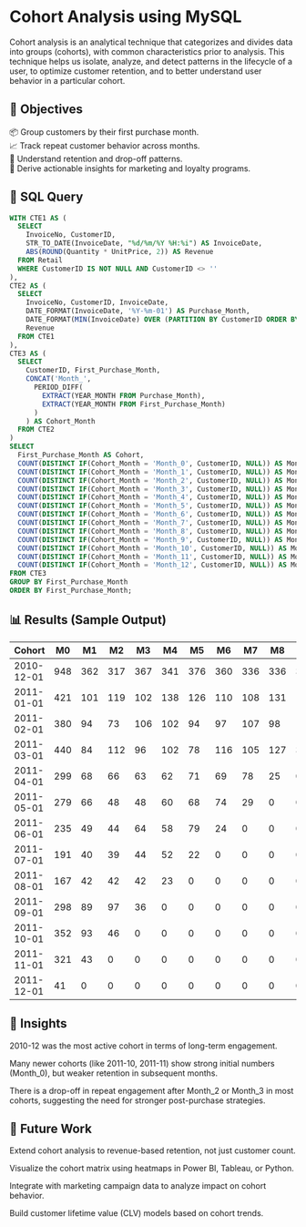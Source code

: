 
# Cohort Analysis using MySQL

Cohort analysis is an analytical technique that categorizes and divides data into groups (cohorts), with common characteristics prior to analysis. This technique helps us isolate, analyze, and detect patterns in the lifecycle of a user, to optimize customer retention, and to better understand user behavior in a particular cohort.

## 🎯 Objectives

📦 Group customers by their first purchase month.\
📈 Track repeat customer behavior across months.\
🧠 Understand retention and drop-off patterns.\
💼 Derive actionable insights for marketing and loyalty programs.



## 🧾 SQL Query

```sql
WITH CTE1 AS (
  SELECT
    InvoiceNo, CustomerID,
    STR_TO_DATE(InvoiceDate, "%d/%m/%Y %H:%i") AS InvoiceDate,
    ABS(ROUND(Quantity * UnitPrice, 2)) AS Revenue
  FROM Retail
  WHERE CustomerID IS NOT NULL AND CustomerID <> ''
),
CTE2 AS (
  SELECT 
    InvoiceNo, CustomerID, InvoiceDate,
    DATE_FORMAT(InvoiceDate, '%Y-%m-01') AS Purchase_Month,
    DATE_FORMAT(MIN(InvoiceDate) OVER (PARTITION BY CustomerID ORDER BY InvoiceDate), '%Y-%m-01') AS First_Purchase_Month,
    Revenue
  FROM CTE1
),
CTE3 AS (
  SELECT 
    CustomerID, First_Purchase_Month,
    CONCAT('Month_', 
      PERIOD_DIFF(
        EXTRACT(YEAR_MONTH FROM Purchase_Month),
        EXTRACT(YEAR_MONTH FROM First_Purchase_Month)
      )
    ) AS Cohort_Month
  FROM CTE2
)
SELECT 
  First_Purchase_Month AS Cohort,
  COUNT(DISTINCT IF(Cohort_Month = 'Month_0', CustomerID, NULL)) AS Month_0,
  COUNT(DISTINCT IF(Cohort_Month = 'Month_1', CustomerID, NULL)) AS Month_1,
  COUNT(DISTINCT IF(Cohort_Month = 'Month_2', CustomerID, NULL)) AS Month_2,
  COUNT(DISTINCT IF(Cohort_Month = 'Month_3', CustomerID, NULL)) AS Month_3,
  COUNT(DISTINCT IF(Cohort_Month = 'Month_4', CustomerID, NULL)) AS Month_4,
  COUNT(DISTINCT IF(Cohort_Month = 'Month_5', CustomerID, NULL)) AS Month_5,
  COUNT(DISTINCT IF(Cohort_Month = 'Month_6', CustomerID, NULL)) AS Month_6,
  COUNT(DISTINCT IF(Cohort_Month = 'Month_7', CustomerID, NULL)) AS Month_7,
  COUNT(DISTINCT IF(Cohort_Month = 'Month_8', CustomerID, NULL)) AS Month_8,
  COUNT(DISTINCT IF(Cohort_Month = 'Month_9', CustomerID, NULL)) AS Month_9,
  COUNT(DISTINCT IF(Cohort_Month = 'Month_10', CustomerID, NULL)) AS Month_10,
  COUNT(DISTINCT IF(Cohort_Month = 'Month_11', CustomerID, NULL)) AS Month_11,
  COUNT(DISTINCT IF(Cohort_Month = 'Month_12', CustomerID, NULL)) AS Month_12
FROM CTE3
GROUP BY First_Purchase_Month
ORDER BY First_Purchase_Month;
```

## 📊 Results (Sample Output)

| Cohort     | M0  | M1  | M2  | M3  | M4  | M5  | M6  | M7  | M8  | M9  | M10 | M11 | M12 |
| ---------- | --- | --- | --- | --- | --- | --- | --- | --- | --- | --- | --- | --- | --- |
| 2010-12-01 | 948 | 362 | 317 | 367 | 341 | 376 | 360 | 336 | 336 | 374 | 354 | 474 | 260 |
| 2011-01-01 | 421 | 101 | 119 | 102 | 138 | 126 | 110 | 108 | 131 | 146 | 155 | 63  | 0   |
| 2011-02-01 | 380 | 94  | 73  | 106 | 102 | 94  | 97  | 107 | 98  | 119 | 35  | 0   | 0   |
| 2011-03-01 | 440 | 84  | 112 | 96  | 102 | 78  | 116 | 105 | 127 | 39  | 0   | 0   | 0   |
| 2011-04-01 | 299 | 68  | 66  | 63  | 62  | 71  | 69  | 78  | 25  | 0   | 0   | 0   | 0   |
| 2011-05-01 | 279 | 66  | 48  | 48  | 60  | 68  | 74  | 29  | 0   | 0   | 0   | 0   | 0   |
| 2011-06-01 | 235 | 49  | 44  | 64  | 58  | 79  | 24  | 0   | 0   | 0   | 0   | 0   | 0   |
| 2011-07-01 | 191 | 40  | 39  | 44  | 52  | 22  | 0   | 0   | 0   | 0   | 0   | 0   | 0   |
| 2011-08-01 | 167 | 42  | 42  | 42  | 23  | 0   | 0   | 0   | 0   | 0   | 0   | 0   | 0   |
| 2011-09-01 | 298 | 89  | 97  | 36  | 0   | 0   | 0   | 0   | 0   | 0   | 0   | 0   | 0   |
| 2011-10-01 | 352 | 93  | 46  | 0   | 0   | 0   | 0   | 0   | 0   | 0   | 0   | 0   | 0   |
| 2011-11-01 | 321 | 43  | 0   | 0   | 0   | 0   | 0   | 0   | 0   | 0   | 0   | 0   | 0   |
| 2011-12-01 | 41  | 0   | 0   | 0   | 0   | 0   | 0   | 0   | 0   | 0   | 0   | 0   | 0   |


## 📌 Insights
2010-12 was the most active cohort in terms of long-term engagement.

Many newer cohorts (like 2011-10, 2011-11) show strong initial numbers (Month_0), but weaker retention in subsequent months.

There is a drop-off in repeat engagement after Month_2 or Month_3 in most cohorts, suggesting the need for stronger post-purchase strategies.

## 🚀 Future Work
Extend cohort analysis to revenue-based retention, not just customer count.

Visualize the cohort matrix using heatmaps in Power BI, Tableau, or Python.

Integrate with marketing campaign data to analyze impact on cohort behavior.

Build customer lifetime value (CLV) models based on cohort trends.
